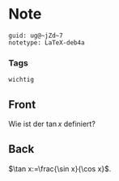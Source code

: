 # Note
```
guid: ug@~jZd~7
notetype: LaTeX-deb4a
```

### Tags
```
wichtig
```

## Front
Wie ist der $\tan x$ definiert?

## Back
$\tan x:=\frac{\sin x}{\cos x}$.
